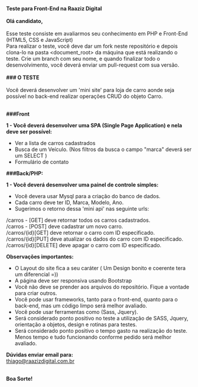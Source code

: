 <strong> Teste para Front-End na Raaziz Digital </strong>
<br><br>
<strong>Olá candidato,</strong>
<br><br>
Esse teste consiste em avaliarmos seu conhecimento em PHP e Front-End (HTML5, CSS e JavaScript)
<br>
Para realizar o teste, você deve dar um fork neste repositório e depois clona-lo na pasta <document_root> da máquina que está realizando o teste.
Crie um branch com seu nome, e quando finalizar todo o desenvolvimento, você deverá enviar um pull-request com sua versão.
<br><br>
<strong> ### O TESTE </strong>
<br><br>
Você deverá desenvolver um 'mini site' para loja de carro aonde seja possível no back-end realizar operações CRUD do objeto Carro.<br>
<br>

<strong>###Front</strong>

<strong>1 - Você deverá desenvolver uma SPA (Single Page Application) e nela deve ser possível: </strong>

- Ver a lista de carros cadastrados<br>
- Busca de um Veículo. (Nos filtros da busca o campo "marca" deverá ser um SELECT ) <br>
- Formulário de contato<br>


<strong>###Back/PHP:</strong>

<strong>1 - Você deverá desenvolver uma painel de controle simples: </strong>

- Você devera usar Mysql para a criação do banco de dados.<br>
- Cada carro deve ter ID, Marca, Modelo, Ano.<br>
- Sugerimos o retorno dessa 'mini api' nas seguinte urls:<br>

/carros - [GET] deve retornar todos os carros cadastrados.<br>
/carros - [POST] deve cadastrar um novo carro.<br>
/carros/{id}[GET] deve retornar o carro com ID especificado.<br>
/carros/{id}[PUT] deve atualizar os dados do carro com ID especificado.<br>
/carros/{id}[DELETE] deve apagar o carro com ID especificado.<br>


<strong>Observações importantes:</strong><br>

- O Layout do site fica a seu caráter ( Um Design bonito e coerente tera um diferencial =))<br>
- A página deve ser responsiva usando Bootstrap<br>
- Você não deve se prender aos arquivos do repositório. Fique a vontade para criar outros.<br>
- Você pode usar frameworks, tanto para o front-end, quanto para o back-end, mas um código limpo será melhor avaliado.<br>
- Você pode usar ferramentas como (Sass, Jquery).<br>
- Será considerado ponto positivo no teste a utilização de SASS, Jquery, orientação a objetos, design e rotinas para testes.<br>
- Será considerado ponto positivo o tempo gasto na realização do teste. Menos tempo e tudo funcionando conforme pedido será melhor avaliado.<br>


<strong>Dúvidas enviar email para:</strong><br>
<a href="mailto:thiago@raazizdigital.com.br"> thiago@raazizdigital.com.br </a>


<br>
<strong> Boa Sorte! </strong>

